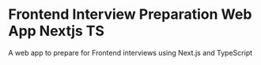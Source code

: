 # Frontend Interview Preparation Web App Nextjs TS
A web app to prepare for Frontend interviews using Next.js and TypeScript
